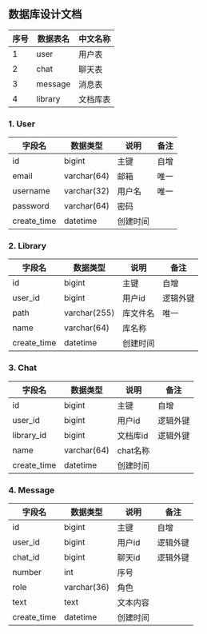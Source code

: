 ## 数据库设计文档

| 序号 | 数据表名          | 中文名称  |
| ---- |---------------|-------|
| 1    | user          | 用户表   |
| 2    | chat          | 聊天表   |
| 3    | message       | 消息表   |
| 4    | library       | 文档库表  |

### 1. User

| 字段名         | 数据类型        | 说明     | 备注  |
|-------------|-------------|--------|-----|
| id          | bigint      | 主键     | 自增  |
| email       | varchar(64) | 邮箱     | 唯一  |
| username    | varchar(32) | 用户名    | 唯一  |
| password    | varchar(64) | 密码     |     |
| create_time | datetime    | 创建时间   |     |

### 2. Library

| 字段名         | 数据类型         | 说明    | 备注   |
|-------------|--------------|-------|------|
| id          | bigint       | 主键    | 自增   |
| user_id     | bigint       | 用户id  | 逻辑外键 |
| path        | varchar(255) | 库文件名  | 唯一   |
| name        | varchar(64)  | 库名称   |      |
| create_time | datetime     | 创建时间  |      |

### 3. Chat

| 字段名         | 数据类型        | 说明      | 备注   |
|-------------|-------------|---------|------|
| id          | bigint      | 主键      | 自增   |
| user_id     | bigint      | 用户id    | 逻辑外键 |
| library_id  | bigint      | 文档库id | 逻辑外键 |
| name        | varchar(64) | chat名称  |      |
| create_time | datetime    | 创建时间    |      |

### 4. Message

| 字段名         | 数据类型        | 说明   | 备注   |
|-------------|-------------|------|------|
| id          | bigint      | 主键   | 自增   |
| user_id     | bigint      | 用户id | 逻辑外键 |
| chat_id     | bigint      | 聊天id | 逻辑外键 |
| number      | int         | 序号   |      |
| role        | varchar(36) | 角色   |      |
| text        | text        | 文本内容 |      |
| create_time | datetime    | 创建时间 |      |



